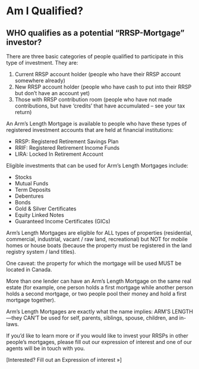 # Am I Qualified?

## WHO qualifies as a potential “RRSP-Mortgage” investor?
There are three basic categories of people qualified to participate in this type of investment. They are:

1. Current RRSP account holder (people who have their RRSP account somewhere already)
2. New RRSP account holder (people who have cash to put into their RRSP but don’t have an account yet)
3. Those with RRSP contribution room (people who have not made contributions, but have ‘credits’ that have accumulated – see your tax return)

An Arm’s Length Mortgage is available to people who have these types of registered investment accounts that are held at financial institutions:

- RRSP: Registered Retirement Savings Plan
- RRIF: Registered Retirement Income Funds
- LIRA: Locked In Retirement Account

Eligible investments that can be used for Arm’s Length Mortgages include:

- Stocks
- Mutual Funds
- Term Deposits
- Debentures
- Bonds
- Gold & Silver Certificates
- Equity Linked Notes
- Guaranteed Income Certificates (GICs)

Arm’s Length Mortgages are eligible for ALL types of properties (residential, commercial, industrial, vacant / raw land, recreational) but NOT for mobile homes or house boats (because the property must be registered in the land registry system / land titles).

One caveat: the property for which the mortgage will be used MUST be located in Canada.

More than one lender can have an Arm’s Length Mortgage on the same real estate (for example, one person holds a first mortgage while another person holds a second mortgage, or two people pool their money and hold a first mortgage together).

Arm’s Length Mortgages are exactly what the name implies: ARM’S LENGTH—they CAN’T be used for self, parents, siblings, spouse, children, and in-laws.

If you’d like to learn more or if you would like to invest your RRSPs in other people’s mortgages, please fill out our expression of interest and one of our agents will be in touch with you.

[Interested? Fill out an Expression of interest »]